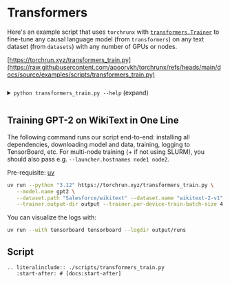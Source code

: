 # Transformers

Here's an example script that uses `torchrunx` with [`transformers.Trainer`](https://huggingface.co/docs/transformers/en/main_classes/trainer) to fine-tune any causal language model (from `transformers`) on any text dataset (from `datasets`) with any number of GPUs or nodes.

[https://torchrun.xyz/transformers_train.py](https://raw.githubusercontent.com/apoorvkh/torchrunx/refs/heads/main/docs/source/examples/scripts/transformers_train.py)

<details>
  <summary><p style="display: inline-block;"><code class="docutils literal notranslate"><span class="pre">python transformers_train.py --help</span></code></p> (expand)</summary>

  ```{eval-rst}
  .. literalinclude:: ./scripts/transformers_help.txt
  ```
</details>

## Training GPT-2 on WikiText in One Line

The following command runs our script end-to-end: installing all dependencies, downloading model and data, training, logging to TensorBoard, etc. For multi-node training (+ if not using SLURM), you should also pass e.g. `--launcher.hostnames node1 node2`.

Pre-requisite: [uv](https://docs.astral.sh/uv)

```bash
uv run --python "3.12" https://torchrun.xyz/transformers_train.py \
   --model.name gpt2 \
   --dataset.path "Salesforce/wikitext" --dataset.name "wikitext-2-v1" --dataset.split "train" --dataset.num-samples 80 \
   --trainer.output-dir output --trainer.per-device-train-batch-size 4 --trainer.report-to tensorboard
```

You can visualize the logs with:

```bash
uv run --with tensorboard tensorboard --logdir output/runs
```

## Script

```{eval-rst}
.. literalinclude:: ./scripts/transformers_train.py
   :start-after: # [docs:start-after]
```
